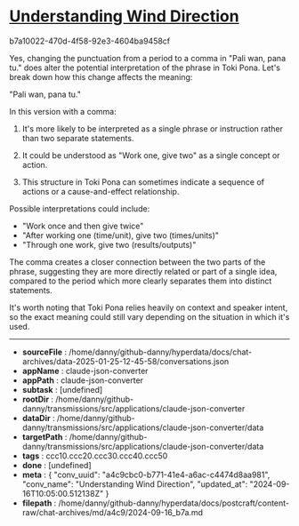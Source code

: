 # [Understanding Wind Direction](https://claude.ai/chat/a4c9cbc0-b771-41e4-a6ac-c4474d8aa981)

b7a10022-470d-4f58-92e3-4604ba9458cf

 Yes, changing the punctuation from a period to a comma in "Pali wan, pana tu." does alter the potential interpretation of the phrase in Toki Pona. Let's break down how this change affects the meaning:

"Pali wan, pana tu."

In this version with a comma:

1. It's more likely to be interpreted as a single phrase or instruction rather than two separate statements.

2. It could be understood as "Work one, give two" as a single concept or action.

3. This structure in Toki Pona can sometimes indicate a sequence of actions or a cause-and-effect relationship.

Possible interpretations could include:

- "Work once and then give twice"
- "After working one (time/unit), give two (times/units)"
- "Through one work, give two (results/outputs)"

The comma creates a closer connection between the two parts of the phrase, suggesting they are more directly related or part of a single idea, compared to the period which more clearly separates them into distinct statements.

It's worth noting that Toki Pona relies heavily on context and speaker intent, so the exact meaning could still vary depending on the situation in which it's used.

---

* **sourceFile** : /home/danny/github-danny/hyperdata/docs/chat-archives/data-2025-01-25-12-45-58/conversations.json
* **appName** : claude-json-converter
* **appPath** : claude-json-converter
* **subtask** : [undefined]
* **rootDir** : /home/danny/github-danny/transmissions/src/applications/claude-json-converter
* **dataDir** : /home/danny/github-danny/transmissions/src/applications/claude-json-converter/data
* **targetPath** : /home/danny/github-danny/transmissions/src/applications/claude-json-converter/data
* **tags** : ccc10.ccc20.ccc30.ccc40.ccc50
* **done** : [undefined]
* **meta** : {
  "conv_uuid": "a4c9cbc0-b771-41e4-a6ac-c4474d8aa981",
  "conv_name": "Understanding Wind Direction",
  "updated_at": "2024-09-16T10:05:00.512138Z"
}
* **filepath** : /home/danny/github-danny/hyperdata/docs/postcraft/content-raw/chat-archives/md/a4c9/2024-09-16_b7a.md